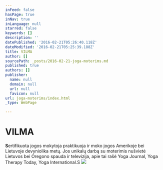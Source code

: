 ```yaml
---
inFeed: false
hasPage: true
inNav: true
inLanguage: null
starred: false
keywords: []
description: ''
datePublished: '2016-02-21T05:26:40.118Z'
dateModified: '2016-02-21T05:25:39.188Z'
title: VILMA
author: []
sourcePath: _posts/2016-02-21-joga-moterims.md
published: true
authors: []
publisher:
  name: null
  domain: null
  url: null
  favicon: null
url: joga-moterims/index.html
_type: WebPage

---
```

# VILMA

**S**ertifikuota jogos mokytoja praktikuoja ir moko jogos Amerikoje bei Lietuvoje devyniolika metų. Jos unikalų darbą su moterimis nušvietė Lietuvos bei Oregono spauda ir televizija, apie tai rašė Yoga Journal, Yoga Therapy Today, Yoga International.S
![](https://s3-us-west-2.amazonaws.com/the-grid-img/p/a346be6b5a56e8da30454b74b28037815428f937.jpg)